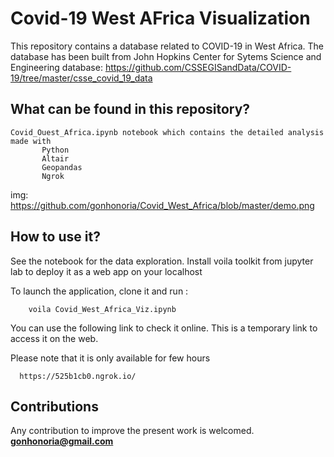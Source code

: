 # Covid-19 West AFrica Visualization

   This repository contains a database related to COVID-19 in West Africa. The database has been built from John Hopkins Center for Sytems Science and Engineering database: 
   https://github.com/CSSEGISandData/COVID-19/tree/master/csse_covid_19_data


## What can be found in this repository?

    Covid_Ouest_Africa.ipynb notebook which contains the detailed analysis made with
           Python
           Altair
           Geopandas
           Ngrok
img: https://github.com/gonhonoria/Covid_West_Africa/blob/master/demo.png

## How to use it?

   See the notebook for the data exploration. Install voila toolkit from jupyter lab to deploy it as a web app on your localhost

   To launch the application, clone it and run :

   ```
       voila Covid_West_Africa_Viz.ipynb
   ```
   You can use the following link to check it online. This is a temporary link to access it on the web.

   Please note that it is only available for few hours

      https://525b1cb0.ngrok.io/

## Contributions
   Any contribution to improve the present work is welcomed.
   **gonhonoria@gmail.com**
